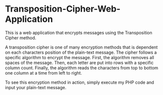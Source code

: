 # Transposition-Cipher-Web-Application
This is a web application that encrypts messages using the Transposition Cipher method. 

A transposition cipher is one of many encryption methods that is dependent on each characters position of the plain-text message. The cipher follows a specific algorithm to encrypt the message. First, the algorithm removes all spaces of the message. Then, each letter are put into rows with a specific column count. Finally, the algorithm reads the characters from top to bottom one column at a time from left to right. 

To see this encryption method in action, simply execute my PHP code and input your plain-text message. 
